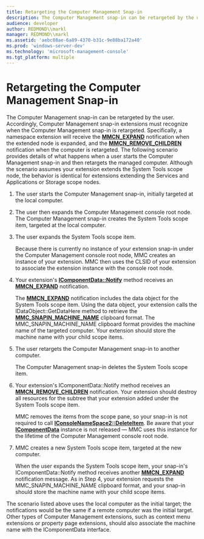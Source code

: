 ```yaml
---
title: Retargeting the Computer Management Snap-in
description: The Computer Management snap-in can be retargeted by the user.
audience: developer
author: REDMOND\\markl
manager: REDMOND\\markl
ms.assetid: 'aebc08ae-6a89-4370-b31c-9e88ba172a40'
ms.prod: 'windows-server-dev'
ms.technology: 'microsoft-management-console'
ms.tgt_platform: multiple
---
```


# Retargeting the Computer Management Snap-in

The Computer Management snap-in can be retargeted by the user. Accordingly, Computer Management snap-in extensions must recognize when the Computer Management snap-in is retargeted. Specifically, a namespace extension will receive the [**MMCN\_EXPAND**](mmcn-expand.md) notification when the extended node is expanded, and the [**MMCN\_REMOVE\_CHILDREN**](mmcn-remove-children.md) notification when the computer is retargeted. The following scenario provides details of what happens when a user starts the Computer Management snap-in and then retargets the managed computer. Although the scenario assumes your extension extends the System Tools scope node, the behavior is identical for extensions extending the Services and Applications or Storage scope nodes.

1.  The user starts the Computer Management snap-in, initially targeted at the local computer.
2.  The user then expands the Computer Management console root node. The Computer Management snap-in creates the System Tools scope item, targeted at the local computer.
3.  The user expands the System Tools scope item.

    Because there is currently no instance of your extension snap-in under the Computer Management console root node, MMC creates an instance of your extension. MMC then uses the CLSID of your extension to associate the extension instance with the console root node.

4.  Your extension's [**IComponentData::Notify**](icomponentdata-notify.md) method receives an [**MMCN\_EXPAND**](mmcn-expand.md) notification.

    The [**MMCN\_EXPAND**](mmcn-expand.md) notification includes the data object for the System Tools scope item. Using the data object, your extension calls the IDataObject::GetDataHere method to retrieve the [**MMC\_SNAPIN\_MACHINE\_NAME**](mmc-snapin-machine-name.md) clipboard format. The MMC\_SNAPIN\_MACHINE\_NAME clipboard format provides the machine name of the targeted computer. Your extension should store the machine name with your child scope items.

5.  The user retargets the Computer Management snap-in to another computer.

    The Computer Management snap-in deletes the System Tools scope item.

6.  Your extension's IComponentData::Notify method receives an [**MMCN\_REMOVE\_CHILDREN**](mmcn-remove-children.md) notification. Your extension should destroy all resources for the subtree that your extension added under the System Tools scope item.

    MMC removes the items from the scope pane, so your snap-in is not required to call [**IConsoleNameSpace2::DeleteItem**](iconsolenamespace2-deleteitem.md). Be aware that your [**IComponentData**](icomponentdata.md) instance is not released — MMC uses this instance for the lifetime of the Computer Management console root node.

7.  MMC creates a new System Tools scope item, targeted at the new computer.

    When the user expands the System Tools scope item, your snap-in's IComponentData::Notify method receives another [**MMCN\_EXPAND**](mmcn-expand.md) notification message. As in Step 4, your extension requests the MMC\_SNAPIN\_MACHINE\_NAME clipboard format, and your snap-in should store the machine name with your child scope items.

The scenario listed above uses the local computer as the initial target; the notifications would be the same if a remote computer was the initial target. Other types of Computer Management extensions, such as context menu extensions or property page extensions, should also associate the machine name with the IComponentData interface.

 

 




